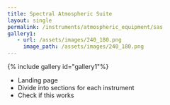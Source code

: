 ```yaml
---
title: Spectral Atmospheric Suite
layout: single
permalink: /instruments/atmospheric_equipment/sas
gallery1:
   - url: /assets/images/240_180.png
     image_path: /assets/images/240_180.png
---
```

{% include gallery id="gallery1"%}
- Landing page
- Divide into sections for each instrument
- Check if this works


